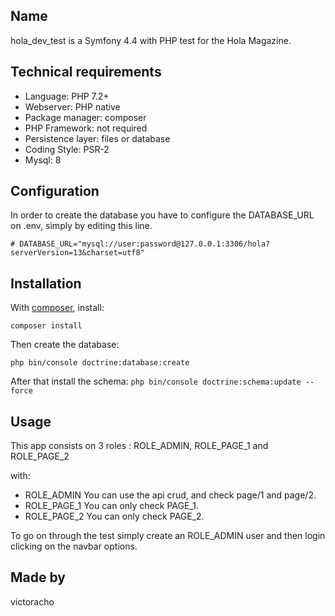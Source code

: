 Name
-------------
hola_dev_test is a Symfony 4.4 with PHP test for the Hola Magazine. 

Technical requirements
-------------
- Language: PHP 7.2+
- Webserver: PHP native
- Package manager: composer
- PHP Framework: not required
- Persistence layer: files or database
- Coding Style: PSR-2
- Mysql: 8

Configuration
-------------
In order to create the database you have to configure the DATABASE_URL on .env, simply by editing this line.

`# DATABASE_URL="mysql://user:password@127.0.0.1:3306/hola?serverVersion=13&charset=utf8"
`

Installation
------------

With [composer](https://getcomposer.org), install:

`composer install`

Then create the database:

`php bin/console doctrine:database:create`

After that install the schema:
`php bin/console doctrine:schema:update --force`


Usage
-----
This app consists on 3 roles :
ROLE_ADMIN, ROLE_PAGE_1 and ROLE_PAGE_2

with:
- ROLE_ADMIN You can use the api crud, and check page/1 and page/2.
- ROLE_PAGE_1 You can only check PAGE_1.
- ROLE_PAGE_2 You can only check PAGE_2.

To go on through the test simply create an ROLE_ADMIN user and then login clicking on the navbar options.


Made by
-------
victoracho

